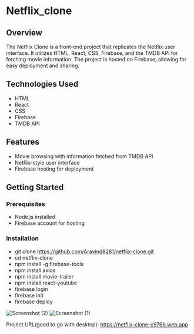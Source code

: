 # Netflix_clone

## Overview

The Netflix Clone is a front-end project that replicates the Netflix user interface. It utilizes HTML, React, CSS, Firebase, and the TMDB API for fetching movie information. The project is hosted on Firebase, allowing for easy deployment and sharing.

## Technologies Used

- HTML
- React
- CSS
- Firebase
- TMDB API

## Features

- Movie browsing with information fetched from TMDB API
- Netflix-style user interface
- Firebase hosting for deployment

## Getting Started

### Prerequisites

- Node.js installed
- Firebase account for hosting

### Installation

- git clone https://github.com/Aravind8281/netflix-clone.git
- cd netflix-clone
- npm install -g firebase-tools
- npm install axios
- npm install movie-trailer 
- npm install react-youtube
- firebase login
- firebase init
- firebase deploy


![Screenshot (2)](https://github.com/Aravind8281/Netflix_clone/assets/95999211/1c636a82-68d3-4be2-b088-08dd9751df21)
![Screenshot (1)](https://github.com/Aravind8281/Netflix_clone/assets/95999211/71c8519b-ffee-4a84-aa9c-79571608378c)

Project URL(good to go with desktop): https://netflix-clone-c976b.web.app
